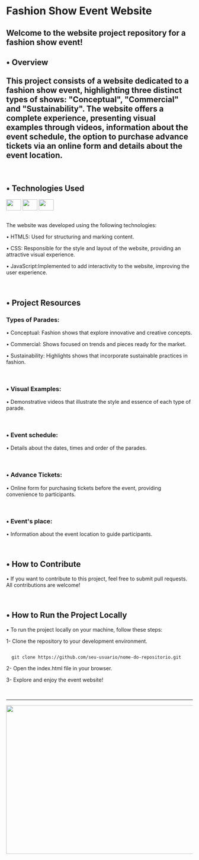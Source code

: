 <h1>Fashion Show Event Website</h1>
<h2>Welcome to the website project repository for a fashion show event!</h2>

<h2>• Overview
  <br></br>
This project consists of a website dedicated to a fashion show event, highlighting three distinct types of shows: "Conceptual", "Commercial" and "Sustainability".
  The website offers a complete experience, presenting visual examples through videos, information about the event schedule,
  the option to purchase advance tickets via an online form and details about the event location.
</h2> 
<br>
  <h2> • Technologies Used</h2>
    
  <div><img align="center" alto="Ellen-html" height="30" width="40" src="https://cdn.jsdelivr.net/gh/devicons/devicon/icons/html5/html5-original.svg">
      <img  align="center" alto="Ellen-css" height="30" width="40"  src="https://cdn.jsdelivr.net/gh/devicons/devicon/icons/css3/css3-original.svg">
      <img  align="center" alto="Ellen-javascript" height="30" width="40" src="https://cdn.jsdelivr.net/gh/devicons/devicon/icons/javascript/javascript-original.svg"></div>
<br>

  <p>The website was developed using the following technologies:</p>

  <p>• HTML5: Used for structuring and marking content.</p>
  <p>• CSS: Responsible for the style and layout of the website, providing an attractive visual experience.</p>
  <p>• JavaScript:Implemented to add interactivity to the website, improving the user experience.</p>

 <br>
 <h2> • Project Resources</h2>
 <h3>Types of Parades:</h3>
 <p>• Conceptual: Fashion shows that explore innovative and creative concepts.</p>
 <p>• Commercial: Shows focused on trends and pieces ready for the market.</p>
 <p>• Sustainability: Highlights shows that incorporate sustainable practices in fashion.</p>
 <br>
 <h3> • Visual Examples:</h3>
  <p>• Demonstrative videos that illustrate the style and essence of each type of parade.</p>
  <br>
 <h3> • Event schedule:</h3>
  <p>• Details about the dates, times and order of the parades.</p>
  <br>
  <h3> • Advance Tickets:</h3>
  <p>• Online form for purchasing tickets before the event, providing convenience to participants.</p>
  <br>
   <h3> • Event's place:</h3>
   <p>• Information about the event location to guide participants.</p>
  <br>

  <h2> • How to Contribute</h2>
     <p>• If you want to contribute to this project, feel free to submit pull requests. All contributions are welcome!</p>
  <br>

  <h2> • How to Run the Project Locally</h2>
    <p>• To run the project locally on your machine, follow these steps:</p>
    <p>1- Clone the repository to your development environment.</p>

  ````

    git clone https://github.com/seu-usuario/nome-do-repositorio.git

  ````

  <p>2- Open the index.html file in your browser.</p>
  <p>3- Explore and enjoy the event website!</p>
  <br>
  <hr>
  <div>
     <img alto="home-site" height="400" width="950" src="https://github.com/Ellen-TSantos/fashion_show_website-c/assets/122386488/e35f6304-7735-4d3b-a26a-c18aaa8af0f8">
    
  </div>
  
  


  

  
